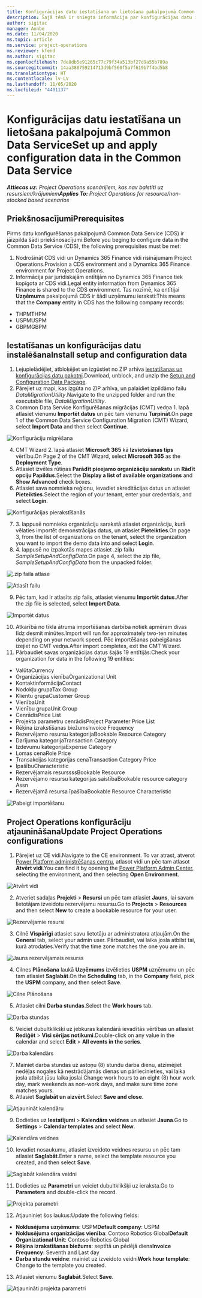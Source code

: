 ```yaml
---
title: Konfigurācijas datu iestatīšana un lietošana pakalpojumā Common Data Service
description: Šajā tēmā ir sniegta informācija par konfigurācijas datu iestatīšanu un lietošanu programmā Project Operations.
author: sigitac
manager: Annbe
ms.date: 11/04/2020
ms.topic: article
ms.service: project-operations
ms.reviewer: kfend
ms.author: sigitac
ms.openlocfilehash: 7de8db5e91265c77c79f34a513bf27d9a55b789a
ms.sourcegitcommit: 14aa380759214713d9bf560f5a7f619b7f4bd5b8
ms.translationtype: HT
ms.contentlocale: lv-LV
ms.lasthandoff: 11/05/2020
ms.locfileid: "4401137"
---
```

# <a name="set-up-and-apply-configuration-data-in-the-common-data-service"></a><span data-ttu-id="9882f-103">Konfigurācijas datu iestatīšana un lietošana pakalpojumā Common Data Service</span><span class="sxs-lookup"><span data-stu-id="9882f-103">Set up and apply configuration data in the Common Data Service</span></span> 

<span data-ttu-id="9882f-104">_**Attiecas uz:** Project Operations scenārijiem, kas nav balstīti uz resursiem/krājumiem_</span><span class="sxs-lookup"><span data-stu-id="9882f-104">_**Applies To:** Project Operations for resource/non-stocked based scenarios_</span></span>

## <a name="prerequisites"></a><span data-ttu-id="9882f-105">Priekšnosacījumi</span><span class="sxs-lookup"><span data-stu-id="9882f-105">Prerequisites</span></span>

<span data-ttu-id="9882f-106">Pirms datu konfigurēšanas pakalpojumā Common Data Service (CDS) ir jāizpilda šādi priekšnosacījumi:</span><span class="sxs-lookup"><span data-stu-id="9882f-106">Before you beging to configure data in the Common Data Service (CDS), the following prerequisites must be met:</span></span>

1.  <span data-ttu-id="9882f-107">Nodrošināt CDS vidi un Dynamics 365 Finance vidi risinājumam Project Operations.</span><span class="sxs-lookup"><span data-stu-id="9882f-107">Provision a CDS environment and a Dynamics 365 Finance environment for Project Operations.</span></span>
2.  <span data-ttu-id="9882f-108">Informācija par juridiskajām entītijām no Dynamics 365 Finance tiek kopīgota ar CDS vidi.</span><span class="sxs-lookup"><span data-stu-id="9882f-108">Legal entity information from Dynamics 365 Finance is shared to the CDS environment.</span></span> <span data-ttu-id="9882f-109">Tas nozīmē, ka entītijai **Uzņēmums** pakalpojumā CDS ir šādi uzņēmumu ieraksti:</span><span class="sxs-lookup"><span data-stu-id="9882f-109">This means that the **Company** entity in CDS has the following company records:</span></span>
  - <span data-ttu-id="9882f-110">THPM</span><span class="sxs-lookup"><span data-stu-id="9882f-110">THPM</span></span>
  - <span data-ttu-id="9882f-111">USPM</span><span class="sxs-lookup"><span data-stu-id="9882f-111">USPM</span></span>
  - <span data-ttu-id="9882f-112">GBPM</span><span class="sxs-lookup"><span data-stu-id="9882f-112">GBPM</span></span>

## <a name="install-setup-and-configuration-data"></a><span data-ttu-id="9882f-113">Iestatīšanas un konfigurācijas datu instalēšana</span><span class="sxs-lookup"><span data-stu-id="9882f-113">Install setup and configuration data</span></span>

1. <span data-ttu-id="9882f-114">Lejupielādējiet, atbloķējiet un izgūstiet no ZIP arhīva [iestatīšanas un konfigurācijas datu pakotni](https://download.microsoft.com/download/1/3/4/1349369c-6209-42b7-b3b4-5be0e67cacd8/ProjOpsSampleSetupData-%20Integrated%20UR1.zip).</span><span class="sxs-lookup"><span data-stu-id="9882f-114">Download, unblock, and unzip the [Setup and Configuration Data Package](https://download.microsoft.com/download/1/3/4/1349369c-6209-42b7-b3b4-5be0e67cacd8/ProjOpsSampleSetupData-%20Integrated%20UR1.zip).</span></span>
2. <span data-ttu-id="9882f-115">Pārejiet uz mapi, kas izgūta no ZIP arhīva, un palaidiet izpildāmo failu *DataMigrationUtility*.</span><span class="sxs-lookup"><span data-stu-id="9882f-115">Navigate to the unzipped folder and run the executable file, *DataMigrationUtility*.</span></span>
3. <span data-ttu-id="9882f-116">Common Data Service Konfigurēšanas migrācijas (CMT) vedņa 1. lapā atlasiet vienumu **Importēt datus** un pēc tam vienumu **Turpināt**.</span><span class="sxs-lookup"><span data-stu-id="9882f-116">On page 1 of the Common Data Service Configuration Migration (CMT) Wizard, select **Import Data** and then select **Continue**.</span></span>

![Konfigurāciju migrēšana](./media/1ConfigurationMigration.png)

4. <span data-ttu-id="9882f-118">CMT Wizard 2. lapā atlasiet **Microsoft 365** kā **Izvietošanas tips** vērtību.</span><span class="sxs-lookup"><span data-stu-id="9882f-118">On Page 2 of the CMT Wizard, select **Microsoft 365** as the **Deployment Type**.</span></span>
5. <span data-ttu-id="9882f-119">Atlasiet izvēles rūtiņas **Parādīt pieejamo organizāciju sarakstu** un **Rādīt opciju Papildus**.</span><span class="sxs-lookup"><span data-stu-id="9882f-119">Select the **Display a list of available organizations** and **Show Advanced** check boxes.</span></span>
6. <span data-ttu-id="9882f-120">Atlasiet sava nomnieka reģionu, ievadiet akreditācijas datus un atlasiet **Pieteikties**.</span><span class="sxs-lookup"><span data-stu-id="9882f-120">Select the region of your tenant, enter your credentials, and select **Login**.</span></span>

![Konfigurācijas pierakstīšanās](./media/2ConfigurationSignin.png)

7. <span data-ttu-id="9882f-122">3. lappusē nomnieka organizāciju sarakstā atlasiet organizāciju, kurā vēlaties importēt demonstrācijas datus, un atlasiet **Pieteikties**.</span><span class="sxs-lookup"><span data-stu-id="9882f-122">On page 3, from the list of organizations on the tenant, select the organization you want to import the demo data into and select **Login**.</span></span>
8. <span data-ttu-id="9882f-123">4. lappusē no izpakotās mapes atlasiet .zip failu *SampleSetupAndConfigData*.</span><span class="sxs-lookup"><span data-stu-id="9882f-123">On page 4, select the zip file, *SampleSetupAndConfigData* from the unpacked folder.</span></span>

![.zip faila atlase](./media/3ZipFile.png)

![Atlasīt failu](./media/4SelectAFile.png)

9. <span data-ttu-id="9882f-126">Pēc tam, kad ir atlasīts zip fails, atlasiet vienumu **Importēt datus**.</span><span class="sxs-lookup"><span data-stu-id="9882f-126">After the zip file is selected, select **Import Data**.</span></span>

![Importēt datus](./media/5ImportData.png)

10. <span data-ttu-id="9882f-128">Atkarībā no tīkla ātruma importēšanas darbība notiek apmēram divas līdz desmit minūtes.</span><span class="sxs-lookup"><span data-stu-id="9882f-128">Import will run for approximately two-ten minutes depending on your network speed.</span></span> <span data-ttu-id="9882f-129">Pēc importēšanas pabeigšanas izejiet no CMT vedņa.</span><span class="sxs-lookup"><span data-stu-id="9882f-129">After import completes, exit the CMT Wizard.</span></span> 
11. <span data-ttu-id="9882f-130">Pārbaudiet savas organizācijas datus šajās 19 entītijās:</span><span class="sxs-lookup"><span data-stu-id="9882f-130">Check your organization for data in the following 19 entities:</span></span>

  - <span data-ttu-id="9882f-131">Valūta</span><span class="sxs-lookup"><span data-stu-id="9882f-131">Currency</span></span>
  - <span data-ttu-id="9882f-132">Organizācijas vienība</span><span class="sxs-lookup"><span data-stu-id="9882f-132">Organizational Unit</span></span>
  - <span data-ttu-id="9882f-133">Kontaktinformācija</span><span class="sxs-lookup"><span data-stu-id="9882f-133">Contact</span></span>
  - <span data-ttu-id="9882f-134">Nodokļu grupa</span><span class="sxs-lookup"><span data-stu-id="9882f-134">Tax Group</span></span>
  - <span data-ttu-id="9882f-135">Klientu grupa</span><span class="sxs-lookup"><span data-stu-id="9882f-135">Customer Group</span></span>
  - <span data-ttu-id="9882f-136">Vienība</span><span class="sxs-lookup"><span data-stu-id="9882f-136">Unit</span></span>
  - <span data-ttu-id="9882f-137">Vienību grupa</span><span class="sxs-lookup"><span data-stu-id="9882f-137">Unit Group</span></span>
  - <span data-ttu-id="9882f-138">Cenrādis</span><span class="sxs-lookup"><span data-stu-id="9882f-138">Price List</span></span>
  - <span data-ttu-id="9882f-139">Projekta parametru cenrādis</span><span class="sxs-lookup"><span data-stu-id="9882f-139">Project Parameter Price List</span></span>
  - <span data-ttu-id="9882f-140">Rēķina izrakstīšanas biežums</span><span class="sxs-lookup"><span data-stu-id="9882f-140">Invoice Frequency</span></span>
  - <span data-ttu-id="9882f-141">Rezervējamo resursu kategorija</span><span class="sxs-lookup"><span data-stu-id="9882f-141">Bookable Resource Category</span></span>
  - <span data-ttu-id="9882f-142">Darījuma kategorija</span><span class="sxs-lookup"><span data-stu-id="9882f-142">Transaction Category</span></span>
  - <span data-ttu-id="9882f-143">Izdevumu kategorija</span><span class="sxs-lookup"><span data-stu-id="9882f-143">Expense Category</span></span>
  - <span data-ttu-id="9882f-144">Lomas cena</span><span class="sxs-lookup"><span data-stu-id="9882f-144">Role Price</span></span>
  - <span data-ttu-id="9882f-145">Transakcijas kategorijas cena</span><span class="sxs-lookup"><span data-stu-id="9882f-145">Transaction Category Price</span></span>
  - <span data-ttu-id="9882f-146">Īpašību</span><span class="sxs-lookup"><span data-stu-id="9882f-146">Characteristic</span></span>
  - <span data-ttu-id="9882f-147">Rezervējamais resurssss</span><span class="sxs-lookup"><span data-stu-id="9882f-147">Bookable Resource</span></span>
  - <span data-ttu-id="9882f-148">Rezervējamo resursu kategorijas saistība</span><span class="sxs-lookup"><span data-stu-id="9882f-148">Bookable resource category Assn</span></span>
  - <span data-ttu-id="9882f-149">Rezervējamā resursa īpašība</span><span class="sxs-lookup"><span data-stu-id="9882f-149">Bookable Resource Characteristic</span></span>

![Pabeigt importēšanu](./media/6CompleteImport.png)

## <a name="update-project-operations-configurations"></a><span data-ttu-id="9882f-151">Project Operations konfigurāciju atjaunināšana</span><span class="sxs-lookup"><span data-stu-id="9882f-151">Update Project Operations configurations</span></span>

1. <span data-ttu-id="9882f-152">Pārejiet uz CE vidi.</span><span class="sxs-lookup"><span data-stu-id="9882f-152">Navigate to the CE environment.</span></span> <span data-ttu-id="9882f-153">To var atrast, atverot [Power Platform administrēšanas centru](https://admin.powerplatform.microsoft.com/environments), atlasot vidi un pēc tam atlasot **Atvērt vidi**.</span><span class="sxs-lookup"><span data-stu-id="9882f-153">You can find it by opening the [Power Platform Admin Center](https://admin.powerplatform.microsoft.com/environments), selecting the environment, and then selecting **Open Environment**.</span></span> 

![Atvērt vidi](./media/7OpenEnvironment.png)

2. <span data-ttu-id="9882f-155">Atveriet sadaļas **Projekti** > **Resursi** un pēc tam atlasiet **Jauns**, lai savam lietotājam izveidotu rezervējamu resursu.</span><span class="sxs-lookup"><span data-stu-id="9882f-155">Go to **Projects** > **Resources** and then select **New** to create a bookable resource for your user.</span></span>

![Rezervējamie resursi](./media/8BookableResources.png)

3. <span data-ttu-id="9882f-157">Cilnē **Vispārīgi** atlasiet savu lietotāju ar administratora atļaujām.</span><span class="sxs-lookup"><span data-stu-id="9882f-157">On the **General** tab, select your admin user.</span></span> <span data-ttu-id="9882f-158">Pārbaudiet, vai laika josla atbilst tai, kurā atrodaties.</span><span class="sxs-lookup"><span data-stu-id="9882f-158">Verify that the time zone matches the one you are in.</span></span> 

![Jauns rezervējamais resurss](./media/9NewBookableResource.png)

4. <span data-ttu-id="9882f-160">Cilnes **Plānošana** laukā **Uzņēmums** izvēlieties **USPM** uzņēmumu un pēc tam atlasiet **Saglabāt**.</span><span class="sxs-lookup"><span data-stu-id="9882f-160">On the **Scheduling** tab, in the **Company** field, pick the **USPM** company, and then select **Save**.</span></span> 

![Cilne Plānošana](./media/10SchedulingTab.png)

5. <span data-ttu-id="9882f-162">Atlasiet cilni **Darba stundas**.</span><span class="sxs-lookup"><span data-stu-id="9882f-162">Select the **Work hours** tab.</span></span>  

![Darba stundas](./media/11WorkHours.png)

6. <span data-ttu-id="9882f-164">Veiciet dubultklikšķi uz jebkuras kalendārā ievadītās vērtības un atlasiet **Rediģēt** > **Visi sērijas notikumi**.</span><span class="sxs-lookup"><span data-stu-id="9882f-164">Double-click on any value in the calendar and select **Edit** > **All events in the series**.</span></span> 

![Darba kalendārs](./media/12WorkCalendar.png)

7. <span data-ttu-id="9882f-166">Mainiet darba stundas uz astoņu (8) stundu darba dienu, atzīmējiet nedēļas nogales kā nestrādājamās dienas un pārliecinieties, vai laika josla atbilst jūsu laika joslai.</span><span class="sxs-lookup"><span data-stu-id="9882f-166">Change work hours to an eight (8) hour work day, mark weekends as non-work days, and make sure time zone matches yours.</span></span> 
8. <span data-ttu-id="9882f-167">Atlasiet **Saglabāt un aizvērt**.</span><span class="sxs-lookup"><span data-stu-id="9882f-167">Select **Save and close**.</span></span>

![Atjaunināt kalendāru](./media/13UpdateCalendar.png)

9. <span data-ttu-id="9882f-169">Dodieties uz **Iestatījumi** > **Kalendāra veidnes** un atlasiet **Jauna**.</span><span class="sxs-lookup"><span data-stu-id="9882f-169">Go to **Settings** > **Calendar templates** and select **New**.</span></span>
 
 ![Kalendāra veidnes](./media/14CalendarTemplates.png)
 
 10. <span data-ttu-id="9882f-171">Ievadiet nosaukumu, atlasiet izveidoto veidnes resursu un pēc tam atlasiet **Saglabāt**.</span><span class="sxs-lookup"><span data-stu-id="9882f-171">Enter a name, select the template resource you created, and then select **Save**.</span></span> 
 
 ![Saglabāt kalendāra veidni](./media/15SaveCalendarTemplate.png)
 
 11. <span data-ttu-id="9882f-173">Dodieties uz **Parametri** un veiciet dubultklikšķi uz ieraksta.</span><span class="sxs-lookup"><span data-stu-id="9882f-173">Go to **Parameters** and double-click the record.</span></span> 
 
 ![Projekta parametri](./media/16ProjectParameters.png)
 
12. <span data-ttu-id="9882f-175">Atjauniniet šos laukus:</span><span class="sxs-lookup"><span data-stu-id="9882f-175">Update the following fields:</span></span>

 - <span data-ttu-id="9882f-176">**Noklusējuma uzņēmums**: USPM</span><span class="sxs-lookup"><span data-stu-id="9882f-176">**Default company**: USPM</span></span>
 - <span data-ttu-id="9882f-177">**Noklusējuma organizācijas vienība**: Contoso Robotics Global</span><span class="sxs-lookup"><span data-stu-id="9882f-177">**Default Organizational Unit**: Contoso Robotics Global</span></span>
 - <span data-ttu-id="9882f-178">**Rēķina izrakstīšanas biežums**: septītā un pēdējā diena</span><span class="sxs-lookup"><span data-stu-id="9882f-178">**Invoice Frequency**: Seventh and Last day</span></span>
 - <span data-ttu-id="9882f-179">**Darba stundu veidne**: mainiet uz izveidoto veidni</span><span class="sxs-lookup"><span data-stu-id="9882f-179">**Work hour template**: Change to the template you created.</span></span>

13. <span data-ttu-id="9882f-180">Atlasiet vienumu **Saglabāt**.</span><span class="sxs-lookup"><span data-stu-id="9882f-180">Select **Save**.</span></span> 

![Atjaunināti projekta parametri](./media/17UpdatedProjectParameters.png)
